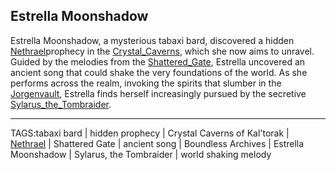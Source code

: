 ## Estrella Moonshadow

Estrella Moonshadow, a mysterious tabaxi bard, discovered a hidden [Nethrael](../Lore/Nethrael.md)prophecy in the [Crystal_Caverns](../Places/Crystal_Caverns.md), which she now aims to unravel. Guided by the melodies from the [Shattered_Gate](../Places/Shattered_Gate.md), Estrella uncovered an ancient song that could shake the very foundations of the world. As she performs across the realm, invoking the spirits that slumber in the [Jorgenvault](../Places/Jorgenvault.md), Estrella finds herself increasingly pursued by the secretive [Sylarus_the_Tombraider](Sylarus_the_Tombraider.md).


---

TAGS:tabaxi bard | hidden prophecy | Crystal Caverns of Kal'torak | [Nethrael](../Lore/Nethrael.md) | Shattered Gate | ancient song | Boundless Archives | Estrella Moonshadow | Sylarus, the Tombraider | world shaking melody
